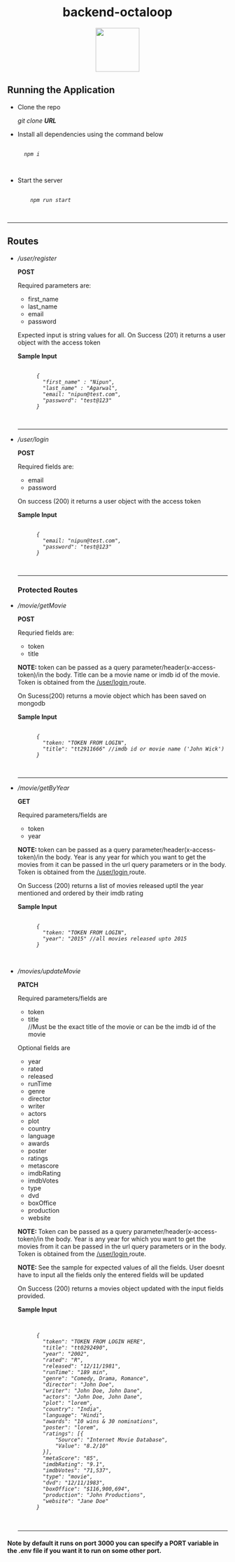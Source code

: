 <h1 align="center"> backend-octaloop </h1>
<div id="header" align="center">
  <img src="https://media.giphy.com/media/M9gbBd9nbDrOTu1Mqx/giphy.gif" width="100"/>
</div>
<img src="https://komarev.com/ghpvc/?username=phantomx1999&style=flat-square&color=blue" alt=""/>
<h2> Running the Application </h2>
<ul> 
  <li> 
    <p>
      Clone the repo
    </p>
    <i>
    git clone <b>URL</b>
    </i>
  </li>
  <li> <p>Install all dependencies using the command below</p>
  <i>
  <pre>
      <code>
  npm i
  </code>
  </pre>
  </i>
  </li>
  <li> 
    <p>
      Start the server 
    </p>
    <i>
    <pre>
    <code>
    npm run start
    </code>
    </pre> </i>
  </li>
</ul>

<hr>

<h2> Routes </h2>

<ul>
  <li> 
    <i> 
      /user/register 
    </i>
    <p><b>POST</b></p>
    <p>
      Required parameters are:
    </p>
    <ul>
      <li> first_name </li>
      <li> last_name </li>
      <li> email </li>
      <li> password </li>
    </ul>
    <p> Expected input is string values for all. On Success (201) it returns a user object with the access token</p>
    <p>
      <b> Sample Input </b>
    </p>
      <i>
      <pre>
      <code>
      {
        "first_name" : "Nipun",
        "last_name" : "Agarwal",
        "email: "nipun@test.com",
        "password": "test@123"
      }
      </code>
  </pre>
      </i>
      
       
  </li>
  <hr>
  <li>
    <i id="login"> /user/login </i>
    <p><b>POST</b></p>
    <p> Required fields are: </p>
    <ul>
      <li> email </li>
      <li> password </li>
    </ul>
    <p> On success (200) it returns a user object with the access token </p>
    <p>
      <b> Sample Input </b>
    </p>
      <i>
      <pre>
      <code>
      {
        "email: "nipun@test.com",
        "password": "test@123"
      }
      </code>
  </pre>
      </i>
  </li>
  <hr>
  <h3> Protected Routes </h3>
  <li> 
    <i> /movie/getMovie </i>
    <p><b>POST</b></p>
    <p> Requried fields are: </p>
    <ul>
      <li> token </li>
      <li> title </li>
    </ul>
    <p> <b> NOTE: </b> token can be passed as a query parameter/header(x-access-token)/in the body. Title can be a movie name or imdb id of the movie. Token is obtained from the <a href="#login">/user/login </a> route.</p>
    <p> On Sucess(200) returns a movie object which has been saved on mongodb</p>
    <p>
      <b> Sample Input </b>
    </p>
      <i>
      <pre>
      <code>
      {
        "token: "TOKEN FROM LOGIN",
        "title": "tt2911666" //imdb id or movie name ('John Wick')
      }
      </code>
      </pre>
      </i>
  </li>
  <hr>
  <li>
    <i> /movie/getByYear</i>
    <p><b>GET</b></p>
    <p> Required parameters/fields are </p>
    <ul>
      <li> token </li>
      <li> year </li>
    </ul>
    <p> <b> NOTE: </b> token can be passed as a query parameter/header(x-access-token)/in the body. Year is any year for which you want to get the movies from it can be passed in the url query parameters or in the body. Token is obtained from the <a href="#login">/user/login </a> route.</p>
    <p> On Success (200) returns a list of movies released uptil the year mentioned and ordered by their imdb rating </p>
    <p>
      <b> Sample Input </b>
    </p>
      <i>
      <pre>
      <code>
      {
        "token: "TOKEN FROM LOGIN",
        "year": "2015" //all movies released upto 2015
      }
      </code>
  </pre>
      </i>
     
  </li>
  <li>
    <i> /movies/updateMovie</i>
    <p><b>PATCH</b></p>
    <p> Required parameters/fields are </p>
    <ul>
      <li> token </li>
      <li> title </li> //Must be the exact title of the movie or can be the imdb id of the movie
    </ul>
    <p> Optional fields are </p>
    <ul>
    <li>year</li>
    <li>rated</li>
    <li>released</li>
    <li>runTime</li>
    <li>genre</li>
    <li>director</li>
    <li>writer</li>
    <li>actors</li>
    <li>plot</li>
    <li>country</li>
    <li>language</li>
    <li>awards</li>
    <li>poster</li>
    <li>ratings</li>
    <li>metascore</li>
    <li>imdbRating</li>
    <li>imdbVotes</li>
    <li>type</li>
    <li>dvd</li>
    <li>boxOffice</li>
    <li>production</li>
    <li>website</li>
    </ul>
    <p> <b> NOTE: </b>Token can be passed as a query parameter/header(x-access-token)/in the body. Year is any year for which you want to get the movies from it can be passed in the url query parameters or in the body. Token is obtained from the <a href="#login">/user/login </a> route.</p>
    <p> <b> NOTE: </b>See the sample for expected values of all the fields. User doesnt have to input all the fields only the entered fields will be updated</p>  
    <p> On Success (200) returns a movies object updated with the input fields provided. </p>
    <p>
      <b> Sample Input </b>
    </p>
    <pre>
    <code>
      <i>
      {
        "token": "TOKEN FROM LOGIN HERE",
        "title": "tt0292490",
        "year": "2002",
        "rated": "R",
        "released": "12/11/1981",
        "runTime": "189 min",
        "genre": "Comedy, Drama, Romance",
        "director": "John Doe",
        "writer": "John Doe, John Dane",
        "actors": "John Doe, John Dane",
        "plot": "lorem",
        "country": "India",
        "language": "Hindi",
        "awards": "10 wins & 30 nominations",
        "poster": "lorem",
        "ratings": [{
            "Source": "Internet Movie Database",
            "Value": "8.2/10"
        }],
        "metaScore": "85",
        "imdbRating": "9.1",
        "imdbVotes": "71,537",
        "type": "movie",
        "dvd": "12/11/1983",
        "boxOffice": "$116,900,694",
        "production": "John Productions",
        "website": "Jane Doe"
      }
      </code>
  </pre>
      </i>
  </li>
  <hr>
  </ul>
  
  
  <b><h4> Note by default it runs on port 3000 you can specify a PORT variable in the .env file if you want it to run on some other port.</h4></b>
  
   
    
